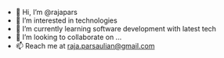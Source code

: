 - 👋 Hi, I’m @rajapars
- 👀 I’m interested in technologies
- 🌱 I’m currently learning software development with latest tech
- 💞️ I’m looking to collaborate on ...
- 📫 Reach me at raja.parsaulian@gmail.com

<!---
rajapars/rajapars is a ✨ special ✨ repository because its `README.md` (this file) appears on your GitHub profile.
You can click the Preview link to take a look at your changes.
--->
